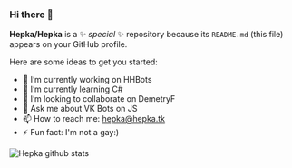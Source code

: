 ### Hi there 👋

**Hepka/Hepka** is a ✨ _special_ ✨ repository because its `README.md` (this file) appears on your GitHub profile.

Here are some ideas to get you started:

- 🔭 I’m currently working on HHBots
- 🌱 I’m currently learning C#
- 👯 I’m looking to collaborate on DemetryF
- 💬 Ask me about VK Bots on JS
- 📫 How to reach me: hepka@hepka.tk
- ⚡ Fun fact: I'm not a gay:)

![Hepka github stats](https://github-readme-stats.vercel.app/api?username=Hepka&show_icons=true&theme=radical&include_all_commits=true&count_private=true)
